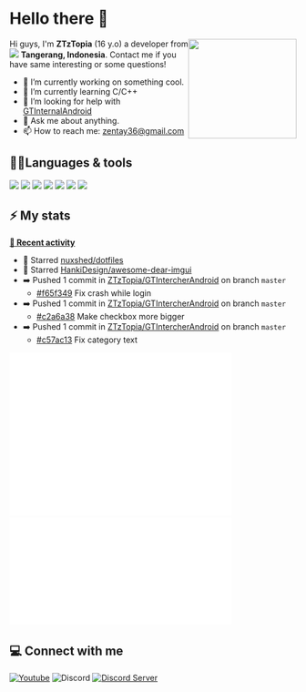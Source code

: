 # Hello there 👋

<img align="right" src="https://media.giphy.com/media/f6hnhHkks8bk4jwjh3/giphy.gif" width="190" height="175" />

Hi guys, I'm **ZTzTopia** (16 y.o) a developer from <img src="https://cdn.discordapp.com/attachments/773831752271527946/912953010408271902/323372.png" width="13" /> **Tangerang, Indonesia**. Contact me if you have same interesting or some questions!
- 🔭 I’m currently working on something cool.
- 🌱 I’m currently learning C/C++
- 🤔 I’m looking for help with [GTInternalAndroid](https://github.com/ZTzTopia/GTInternalAndroid)
- 💬 Ask me about anything.
- 📫 How to reach me: [zentay36@gmail.com](mailto:zentay36@gmail.com)

## 🧑‍💻Languages & tools
<div align="left">
 <img src="https://cdn.jsdelivr.net/gh/devicons/devicon@develop/icons/c/c-original.svg" width="32" />
 <img src="https://cdn.jsdelivr.net/gh/devicons/devicon@develop/icons/cplusplus/cplusplus-original.svg" width="32" />
 <img src="https://cdn.jsdelivr.net/gh/devicons/devicon@develop/icons/java/java-original.svg" width="32" />
 <img src="https://cdn.jsdelivr.net/gh/devicons/devicon@develop/icons/cmake/cmake-original.svg" width="32" />
 <img src="https://cdn.jsdelivr.net/gh/devicons/devicon@develop/icons/visualstudio/visualstudio-plain.svg" width="32" />
 <img src="https://cdn.jsdelivr.net/gh/devicons/devicon@develop/icons/vscode/vscode-original.svg" width="32" />
 <img src="https://cdn.jsdelivr.net/gh/devicons/devicon@develop/icons/jetbrains/jetbrains-original.svg" width="32" />
</div>

## ⚡ My stats
**[📰 Recent activity](https://github.com/ZTzTopia)**
* 🌟 Starred [nuxshed/dotfiles](https://github.com/nuxshed/dotfiles)
* 🌟 Starred [HankiDesign/awesome-dear-imgui](https://github.com/HankiDesign/awesome-dear-imgui)
* ➡️ Pushed 1 commit in [ZTzTopia/GTIntercherAndroid](https://github.com/ZTzTopia/GTIntercherAndroid) on branch `master`
  * [#f65f349](https://github.com/ZTzTopia/GTIntercherAndroid/commit/f65f349) Fix crash while login
* ➡️ Pushed 1 commit in [ZTzTopia/GTIntercherAndroid](https://github.com/ZTzTopia/GTIntercherAndroid) on branch `master`
  * [#c2a6a38](https://github.com/ZTzTopia/GTIntercherAndroid/commit/c2a6a38) Make checkbox more bigger
* ➡️ Pushed 1 commit in [ZTzTopia/GTIntercherAndroid](https://github.com/ZTzTopia/GTIntercherAndroid) on branch `master`
  * [#c57ac13](https://github.com/ZTzTopia/GTIntercherAndroid/commit/c57ac13) Fix category text

<div align="left">
    <img width="390" alt="🦑" src="https://github.com/ZTzTopia/ZTzTopia/blob/master/metrics.classic.svg">
    <img width="390" alt="🦑" src="https://github.com/ZTzTopia/ZTzTopia/blob/master/metrics.plugin.wakatime.svg">
</div>

## 💻 Connect with me
[![Youtube](https://img.shields.io/badge/-Youtube-c4302b?style=flat-square&logo=youtube&logoColor=white)](https://youtube.com/c/ZTzTopia702)
![Discord](https://img.shields.io/badge/-ZTz%234123-7289da?style=flat-square&logo=discord&logoColor=white)
[![Discord Server](https://img.shields.io/badge/-Discord%20Server-7289da?style=flat-square&logo=discord&logoColor=white)](https://discord.gg/W6CssGTTK6)

<!--
**ZTzTopia/ZTzTopia** is a ✨ _special_ ✨ repository because its `README.md` (this file) appears on your GitHub profile.

Here are some ideas to get you started:

- 🔭 I’m currently working on ...
- 🌱 I’m currently learning ...
- 👯 I’m looking to collaborate on ...
- 🤔 I’m looking for help with ...
- 💬 Ask me about ...
- 📫 How to reach me: ...
- 😄 Pronouns: ...
- ⚡ Fun fact: ...
-->
